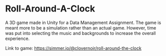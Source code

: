 # Roll-Around-A-Clock
A 3D game made in Unity for a Data Management Assignment.
The game is meant more to be a simulation rather than an actual game. However, time was put into selecting the music and backgrounds to increase the overall experience.

Link to game: https://simmer.io/@clovernoir/roll-around-the-clock
